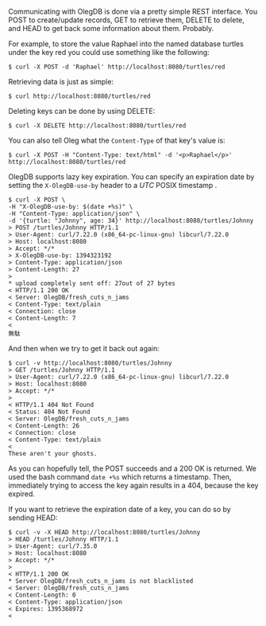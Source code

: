 Communicating with OlegDB is done via a pretty simple REST interface.
You POST to create/update records, GET to retrieve them, DELETE to delete,
and HEAD to get back some information about them. Probably.

For example, to store the value Raphael into the named database turtles under
the key red you could use something like the following:

````
$ curl -X POST -d 'Raphael' http://localhost:8080/turtles/red
````

Retrieving data is just as simple:

````
$ curl http://localhost:8080/turtles/red
````

Deleting keys can be done by using DELETE:

````
$ curl -X DELETE http://localhost:8080/turtles/red
````

You can also tell Oleg what the `Content-Type` of that key's value is:

````
$ curl -X POST -H "Content-Type: text/html" -d '<p>Raphael</p>' http://localhost:8080/turtles/red
````

OlegDB supports lazy key expiration. You can specify an expiration date by setting the
`X-OlegDB-use-by` header to a *UTC* POSIX timestamp .

````
$ curl -X POST \
-H "X-OlegDB-use-by: $(date +%s)" \
-H "Content-Type: application/json" \
-d '{turtle: "Johnny", age: 34}' http://localhost:8080/turtles/Johnny
> POST /turtles/Johnny HTTP/1.1
> User-Agent: curl/7.22.0 (x86_64-pc-linux-gnu) libcurl/7.22.0
> Host: localhost:8080
> Accept: */*
> X-OlegDB-use-by: 1394323192
> Content-Type: application/json
> Content-Length: 27
> 
* upload completely sent off: 27out of 27 bytes
< HTTP/1.1 200 OK
< Server: OlegDB/fresh_cuts_n_jams
< Content-Type: text/plain
< Connection: close
< Content-Length: 7
<
無駄
````

And then when we try to get it back out again:

````
$ curl -v http://localhost:8080/turtles/Johnny
> GET /turtles/Johnny HTTP/1.1
> User-Agent: curl/7.22.0 (x86_64-pc-linux-gnu) libcurl/7.22.0
> Host: localhost:8080
> Accept: */*
>
< HTTP/1.1 404 Not Found
< Status: 404 Not Found
< Server: OlegDB/fresh_cuts_n_jams
< Content-Length: 26
< Connection: close
< Content-Type: text/plain
<
These aren't your ghosts.
````

As you can hopefully tell, the POST succeeds and a 200 OK is returned. We
used the bash command `date +%s` which returns a timestamp. Then, immediately
trying to access the key again results in a 404, because the key expired.

If you want to retrieve the expiration date of a key, you can do so by sending HEAD:

````
$ curl -v -X HEAD http://localhost:8080/turtles/Johnny
> HEAD /turtles/Johnny HTTP/1.1
> User-Agent: curl/7.35.0
> Host: localhost:8080
> Accept: */*
>
< HTTP/1.1 200 OK
* Server OlegDB/fresh_cuts_n_jams is not blacklisted
< Server: OlegDB/fresh_cuts_n_jams
< Content-Length: 0
< Content-Type: application/json
< Expires: 1395368972
<
````

